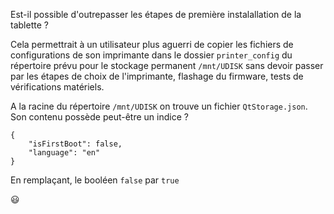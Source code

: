 Est-il possible d'outrepasser les étapes de première instalallation de la tablette ?

Cela permettrait à un utilisateur plus aguerri de copier les fichiers de configurations de son imprimante dans le dossier `printer_config` du répertoire
prévu pour le stockage permanent `/mnt/UDISK` sans devoir passer par les étapes de choix de l'imprimante, flashage du firmware, tests de vérifications matériels.

A la racine du répertoire `/mnt/UDISK` on trouve un fichier `QtStorage.json`. Son contenu possède peut-être un indice ?
```
{
    "isFirstBoot": false,
    "language": "en"
}
```

En remplaçant, le booléen `false` par `true`

:smiley:
